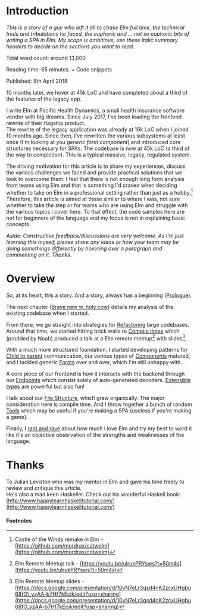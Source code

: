 # Introduction

_This is a story of a guy who left it all to chase Elm full time, the technical trials and tribulations he faced, the euphoric and … not so euphoric bits of writing a SPA in Elm. My scope is ambitious, use these italic summary headers to decide on the sections you want to read._

Total word count: around 13,000

Reading time: 65 minutes. + Code snippets

Published: 8th April 2018

 10 months later, we hover at 45k LoC and have completed about a third of the features of the legacy app.

I write Elm at Pacific Health Dynamics, a small health insurance software vendor with big dreams. Since July 2017, I’ve been leading the frontend rewrite of their flagship product.  
The rewrite of the legacy application was already at 16k LoC when I joined 10 months ago. Since then, I’ve rewritten the various subsystems at least once \(I'm looking at you _generic form component_\) and introduced core structures necessary for SPAs. The codebase is now at 45k LoC (a third of the way to completion). This is a typical massive, legacy, regulated system.

The driving motivation for this article is to share my experiences, discuss the various challenges we faced and provide practical solutions that we took to overcome them. I feel that there is not enough long form analysis from teams using Elm and that is something I'd craved when deciding whether to take on Elm in a professional setting rather than just as a hobby.[^1] Therefore, this article is aimed at those similar to where I was, not sure whether to take the step or for teams who are using Elm and struggle with the various topics I cover here. To that effect, the code samples here are not for beginners of the language and my focus is not in explaining basic concepts.

_Aside: Constructive feedback/discussions are very welcome. As I'm just learning this myself, please share any ideas or how your team may be doing somethings differently by hovering over a paragraph and commenting on it. Thanks._

# Overview

So, at its heart, this a story. And a story, always has a beginning \([Prologue](/chapters/prologue.md)\).

The next chapter \([Brave new w..holy cow](/chapters/brave-new-world.md)\) details my analysis of the existing codebase when I started.

From there, we go straight into strategies for [Refactoring](/chapters/refactoring.md) large codebases. Around that time, we started hitting brick walls re [Compile times](/chapters/compile-time.md) which \(prodded by Noah\) produced a talk at a Elm remote meetup[^2] with slides[^3].

With a much more structured foundation, I started developing patterns for [Child to parent](/chapters/child-to-parent.md) communication, our various types of [Components](/chapters/components.md) matured, and I tackled generic [Forms](/chapters/forms.md) over and over, which I'm still unhappy with.

A core piece of our frontend is how it interacts with the backend through our [Endpoints](/chapters/endpoints.md) which consist solely of auto-generated decoders. [Extensible types](/chapters/extensible-type-hell.md) are powerful but also fun!

I talk about our [File Structure](/chapters/file-structure.md), which grew organically. The major consideration here is compile time. And I throw together a bunch of random [Tools](/chapters/tools.md) which may be useful if you're making a SPA \(useless if you're making a game\).

Finally, I [rant and rave](/chapters/final-words.md) about how much I love Elm and try my best to word it like it's an objective observation of the strengths and weaknesses of the language.

# Thanks

To Julian Leviston who was my mentor in Elm and gave his time freely to review and critique this article.  
He's also a mad keen Haskeller. Check out his wonderful Haskell book: [http://www.happylearnhaskelltutorial.com/](http://www.happylearnhaskelltutorial.com/)

#### Footnotes

[^1]: Castle of the Winds remake in Elm - [https://github.com/mordrax/cotwelm](https://github.com/mordrax/cotwelm)

[^2]: Elm Remote Meetup talk - [https://youtu.be/ulrukPRYsws?t=50m4s](https://youtu.be/ulrukPRYsws?t=50m4s)

[^3]: Elm Remote Meetup slides - [https://docs.google.com/presentation/d/10vN7eLr3qsd4nK2zcxUHgbu68fO\_yzAA-b7Hf7kEcik/edit?usp=sharing](https://docs.google.com/presentation/d/10vN7eLr3qsd4nK2zcxUHgbu68fO_yzAA-b7Hf7kEcik/edit?usp=sharing)

